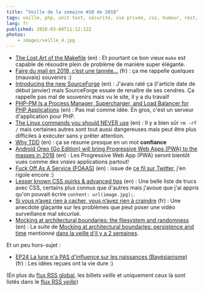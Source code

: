 ```yaml
---
title: "Veille de la semaine #10 de 2018"
tags: veille, php, unit test, sécurité, vie privée, css, humour, rest, pwa, bonnes pratiques, linux, shell, performances, sourceforge, hébergement, mail, spam, unix
lang: fr
published: 2018-03-08T11:12:12Z
photos:
    - images/veille_4.jpg
---
```

* [The Lost Art of the Makefile](http://www.olioapps.com/blog/the-lost-art-of-the-makefile/) (en)&nbsp;: Et pourtant ce bon vieux `make` est capable de résoudre plein de problème de manière super élégante.
* [Faire du mail en 2018, c’est une tannée…](https://blog.seboss666.info/2018/03/faire-du-mail-en-2018-cest-une-tannee/) (fr)&nbsp;: ça me rappelle quelques (mauvais) souvenirs :)
* [Introducing the new SourceForge](https://sourceforge.net/blog/introducing-the-new-sourceforge/) (en)&nbsp;: J'avais raté ça (l'article date de début janvier) mais SourceForge essaie de renaître de ses cendres. Ça rappelle pas mal de souvenirs mais vu le site, il y a du travail!
* [PHP-PM Is a Process Manager, Supercharger, and Load Balancer for PHP Applications](https://laravel-news.com/php-pm) (en)&nbsp;: Pas mal comme idée. En gros, c'est un serveur d'application pour PHP.
* [The Linux commands you should NEVER use](https://www.hpe.com/us/en/insights/articles/the-linux-commands-you-should-never-use-1712.html) (en)&nbsp;: Il y a bien sûr `rm -rf /` mais certaines autres sont tout aussi dangereuses mais peut être plus difficiles à exécuter sans y prêter attention.
* [Why TDD](https://builttoadapt.io/why-tdd-489fdcdda05e) (en)&nbsp;: ça se résume presque en un mot **confiance**
* [Android Oreo (Go Edition) will bring Progressive Web Apps (PWA) to the masses in 2018](https://react-etc.net/entry/android-oreo-go-edition-will-bring-progressive-web-apps-pwa-to-the-masses-in-2018) (en)&nbsp;: Les Progressive Web App (PWA) seront bientôt vues comme des *vraies* applications partout!
* [Fuck Off As A Service (FOAAS)](https://www.foaas.com/) (en)&nbsp;: issue de [ce fil sur Twitter](https://twitter.com/philsturgeon/status/971228057922043905), j'en rigole encore :)
* [Lesser known CSS quirks & advanced tips](https://medium.com/@peedutuisk/lesser-known-css-quirks-oddities-and-advanced-tips-css-is-awesome-8ee3d16295bb) (en)&nbsp;: Une belle liste de trucs avec CSS, certains plus connus que d'autres mais j'avoue que j'ai appris qu'on pouvait écrire `content: url(image.jpg);`.
* [Si vous n’avez rien à cacher, vous n’avez rien à craindre](https://zythom.blogspot.fr/2018/02/si-vous-navez-rien-cacher-vous-navez.html) (fr)&nbsp;: Une anecdote glaçante sur les problèmes que peut poser une vidéo surveillance mal sécurisé.
* [Mocking at architectural boundaries: the filesystem and randomness](https://matthiasnoback.nl/2018/03/mocking-the-filesystem-and-randomness/) (en)&nbsp;: La suite de [Mocking at architectural boundaries: persistence and time](https://matthiasnoback.nl/2018/02/mocking-at-architectural-boundaries-persistence-and-time/) mentionné [dans la veille d'il y a 2 semaines](/post/veille-semaine-08-2018/).

Et un peu hors-sujet&nbsp;:

* [EP24 La lune n'a PAS d'influence sur les naissances (Bayésianisme)](https://www.youtube.com/watch?v=PRtwo1j0y2I) (fr)&nbsp;: Les idées reçues ont la vie dure :)

(En plus du [flux RSS global](/rss.xml), les billets *veille*
et uniquement ceux là sont listés dans le [flux RSS *veille*](/rss/veille.xml))
